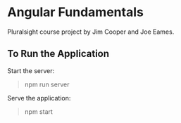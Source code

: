 # Angular Fundamentals

Pluralsight course project by Jim Cooper and Joe Eames.

## To Run the Application

Start the server:

> npm run server

Serve the application:

> npm start

